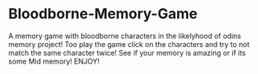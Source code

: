 # Bloodborne-Memory-Game
A memory game with bloodborne characters in the likelyhood of odins memory project!
Too play the game click on the characters and try to not match the same character twice!
See if your memory is amazing or if its some Mid memory! 
ENJOY!
